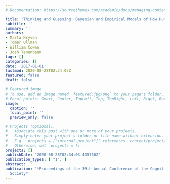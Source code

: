 ```yaml
---
# Documentation: https://sourcethemes.com/academic/docs/managing-content/

title: 'Thinking and Guessing: Bayesian and Empirical Models of How Humans Search.'
subtitle: ''
summary: ''
authors:
- Marta Kryven
- Tomer Ullman
- William Cowan
- Josh Tenenbaum
tags: []
categories: []
date: '2017-01-01'
lastmod: 2020-08-28T02:34:05Z
featured: false
draft: false

# Featured image
# To use, add an image named `featured.jpg/png` to your page's folder.
# Focal points: Smart, Center, TopLeft, Top, TopRight, Left, Right, BottomLeft, Bottom, BottomRight.
image:
  caption: ''
  focal_point: ''
  preview_only: false

# Projects (optional).
#   Associate this post with one or more of your projects.
#   Simply enter your project's folder or file name without extension.
#   E.g. `projects = ["internal-project"]` references `content/project/deep-learning/index.md`.
#   Otherwise, set `projects = []`.
projects: []
publishDate: '2020-08-28T02:34:03.435760Z'
publication_types: [ "1", ]
abstract: ''
publication: '*Proceedings of the 39th Annual Conference of the Cognitive Science
  Society*'
---
```

